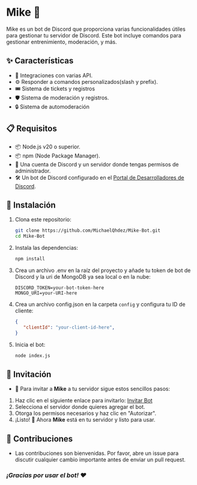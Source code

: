 # Mike 🤖

Mike es un bot de Discord que proporciona varias funcionalidades útiles para gestionar tu servidor de Discord. Este bot incluye comandos para gestionar entrenimiento, moderación, y más.

## ✨ Características

- 🔗 Integraciones con varias API.
- ⚙️ Responder a comandos personalizados(slash y prefix).
- 🎟️ Sistema de tickets y registros
- 🛡️ Sistema de moderación y registros.
- 🔒 Sistema de automoderación

## 📋 Requisitos

- 📦 Node.js v20 o superior.
- 📦 npm (Node Package Manager).
- 👤 Una cuenta de Discord y un servidor donde tengas permisos de administrador.
- 🛠️ Un bot de Discord configurado en el [Portal de Desarrolladores de Discord](https://discord.com/developers/applications).

## 🚀 Instalación

1. Clona este repositorio:
   ```bash
   git clone https://github.com/MichaelQhdez/Mike-Bot.git
   cd Mike-Bot
   ```
   
2. Instala las dependencias:
   ```bash
   npm install
   ```

3. Crea un archivo .env en la raíz del proyecto y añade tu token de bot de Discord y la uri de MongoDB ya sea local o en la nube:
   ```env
   DISCORD_TOKEN=your-bot-token-here
   MONGO_URI=your-URI-here
   ```

4. Crea un archivo config.json en la carpeta `config` y configura tu ID de cliente:
   ```json
   {
      "clientId": "your-client-id-here",
   }
   ```

5. Inicia el bot:

   ```bash
   node index.js
   ```

## 🔗 Invitación 
- 🚀 Para invitar a **Mike** a tu servidor sigue estos sencillos pasos: 

1. Haz clic en el siguiente enlace para invitarlo: [Invitar Bot](https://discord.com/oauth2/authorize?client_id=1241620050683891752&permissions=8&integration_type=0&scope=applications.commands+bot)
2. Selecciona el servidor donde quieres agregar el bot.
3. Otorga los permisos necesarios y haz clic en "Autorizar".
4. ¡Listo! 🎉 Ahora **Mike** está en tu servidor y listo para usar.

## 🤝 Contribuciones
- Las contribuciones son bienvenidas. Por favor, abre un issue para discutir cualquier cambio importante antes de enviar un pull request.


### *¡Gracias por usar el bot! ❤️*
